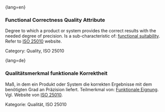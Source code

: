 {lang=en}
### Functional Correctness Quality Attribute
Degree to which a product or system provides the correct results with the needed degree of precision.
Is a sub-characteristic of: [functional suitability](#term-functional-suitability-quality-attribute).
Refer to [ISO 25010](http://iso25000.com/index.php/en/iso-25000-standards/iso-25010) website.

Category: Quality, ISO 25010

{lang=de}
### Qualitätsmerkmal funktionale Korrektheit

Maß, in dem ein Produkt oder System die korrekten Ergebnisse mit dem
benötigten Grad an Präzision liefert. Teilmerkmal von: [Funktionale
Eignung](#term-functional-suitability-quality-attribute). Vgl. Website von [ISO
25010](http://iso25000.com/index.php/en/iso-25000-standards/iso-25010).

Kategorie: Qualität, ISO 25010

